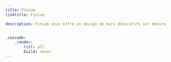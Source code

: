 ```yaml
---
title: Finium
linktitle: Finium

description: Finium vous offre un design de murs décoratifs sur mesure pour des projets commerciaux avec une grande touche d’esthétisme. 


_cascade:
    _render:
        list: all
        build: never
---
```

